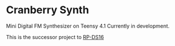 # Cranberry Synth
Mini Digital FM Synthesizer on Teensy 4.1
Currently in development.

This is the successor project to [RP-DS16](https://github.com/Saisana299/RP-DS16)
